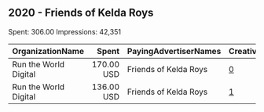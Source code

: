 ## 2020 - Friends of Kelda Roys 
Spent: 306.00
Impressions: 42,351

|OrganizationName|Spent|PayingAdvertiserNames|CreativeUrls|Impressions|Genders|AgeBrackets|CountryCodes|BillingAddresses|CandidateBallotInformation|
|:---|---:|:---|:---|---:|:---|:---|:---|:---|:---|
|Run the World Digital|170.00 USD|Friends of Kelda Roys|[0](https://www.snap.com/political-ads/asset/aae9fbb470d3dd7e4f26b96bb88d698a13c5de567449955fe9734261e840195a?mediaType=mp4)|23,342|FEMALE|35+|united states|"1324 Spaight St,Madison,53703,US"|Kelda Roys|
|Run the World Digital|136.00 USD|Friends of Kelda Roys|[1](https://www.snap.com/political-ads/asset/aae9fbb470d3dd7e4f26b96bb88d698a13c5de567449955fe9734261e840195a?mediaType=mp4)|19,009|FEMALE|35+|united states|"1324 Spaight St,Madison,53703,US"|Kelda Roys|
